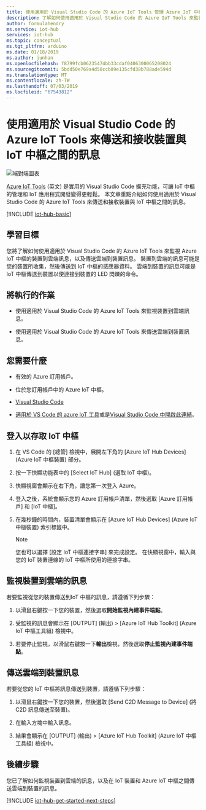 ```yaml
---
title: 使用適用於 Visual Studio Code 的 Azure IoT Tools 管理 Azure IoT 中樞雲端裝置傳訊 | Microsoft Docs
description: 了解如何使用適用於 Visual Studio Code 的 Azure IoT Tools 來監視 Azure IoT 中樞的裝置到雲端訊息，以及傳送雲端到裝置訊息。
author: formulahendry
ms.service: iot-hub
services: iot-hub
ms.topic: conceptual
ms.tgt_pltfrm: arduino
ms.date: 01/18/2019
ms.author: junhan
ms.openlocfilehash: f8799fcb06235474bb33cdaf0406300065208024
ms.sourcegitcommit: 5bdd50e769a4d50ccb89e135cfd38b788ade594d
ms.translationtype: MT
ms.contentlocale: zh-TW
ms.lasthandoff: 07/03/2019
ms.locfileid: "67543812"
---
```

# <a name="use-azure-iot-tools-for-visual-studio-code-to-send-and-receive-messages-between-your-device-and-iot-hub"></a>使用適用於 Visual Studio Code 的 Azure IoT Tools 來傳送和接收裝置與 IoT 中樞之間的訊息

![端對端圖表](./media/iot-hub-vscode-iot-toolkit-cloud-device-messaging/e-to-e-diagram.png)

[Azure IoT Tools](https://marketplace.visualstudio.com/items?itemName=vsciot-vscode.azure-iot-toolkit) \(英文\) 是實用的 Visual Studio Code 擴充功能，可讓 IoT 中樞的管理和 IoT 應用程式開發變得更輕鬆。 本文章重點介紹如何使用適用於 Visual Studio Code 的 Azure IoT Tools 來傳送和接收裝置與 IoT 中樞之間的訊息。

[!INCLUDE [iot-hub-basic](../../includes/iot-hub-basic-partial.md)]

## <a name="what-you-will-learn"></a>學習目標

您將了解如何使用適用於 Visual Studio Code 的 Azure IoT Tools 來監視 Azure IoT 中樞的裝置到雲端訊息，以及傳送雲端到裝置訊息。 裝置到雲端的訊息可能是您的裝置所收集，然後傳送到 IoT 中樞的感應器資料。 雲端到裝置的訊息可能是 IoT 中樞傳送到裝置以使連接到裝置的 LED 閃爍的命令。

## <a name="what-you-will-do"></a>將執行的作業

* 使用適用於 Visual Studio Code 的 Azure IoT Tools 來監視裝置到雲端訊息。

* 使用適用於 Visual Studio Code 的 Azure IoT Tools 來傳送雲端到裝置訊息。

## <a name="what-you-need"></a>您需要什麼

* 有效的 Azure 訂用帳戶。

* 位於您訂用帳戶中的 Azure IoT 中樞。

* [Visual Studio Code](https://code.visualstudio.com/)

* [適用於 VS Code 的 azure IoT 工具](https://marketplace.visualstudio.com/items?itemName=vsciot-vscode.azure-iot-tools)或是[Visual Studio Code 中開啟此連結](vscode:extension/vsciot-vscode.azure-iot-tools)。

## <a name="sign-in-to-access-your-iot-hub"></a>登入以存取 IoT 中樞

1. 在 VS Code 的 [總管]  檢視中，展開左下角的 [Azure IoT Hub Devices]  \(Azure IoT 中樞裝置\) 部分。

2. 按一下快顯功能表中的 [Select IoT Hub]  \(選取 IoT 中樞\)。

3. 快顯視窗會顯示在右下角，讓您第一次登入 Azure。

4. 登入之後，系統會顯示您的 Azure 訂用帳戶清單，然後選取 [Azure 訂用帳戶] 和 [IoT 中樞]。

5. 在幾秒鐘的時間內，裝置清單會顯示在 [Azure IoT Hub Devices]  \(Azure IoT 中樞裝置\) 索引標籤中。

   > [!Note]
   > 您也可以選擇 [設定 IoT 中樞連接字串]  來完成設定。 在快顯視窗中，輸入與您的 IoT 裝置連線的 IoT 中樞所使用的連接字串。

## <a name="monitor-device-to-cloud-messages"></a>監視裝置到雲端的訊息

若要監視從您的裝置傳送到IoT 中樞的訊息，請遵循下列步驟：

1. 以滑鼠右鍵按一下您的裝置，然後選取**開始監視內建事件端點**。

2. 受監視的訊息會顯示在 [OUTPUT] \(輸出\)   > [Azure IoT Hub Toolkit]  \(Azure IoT 中樞工具組\) 檢視中。

3. 若要停止監視，以滑鼠右鍵按一下**輸出**檢視，然後選取**停止監視內建事件端點**。

## <a name="send-cloud-to-device-messages"></a>傳送雲端到裝置訊息

若要從您的 IoT 中樞將訊息傳送到裝置，請遵循下列步驟：

1. 以滑鼠右鍵按一下您的裝置，然後選取 [Send C2D Message to Device]  \(將 C2D 訊息傳送至裝置\)。

2. 在輸入方塊中輸入訊息。

3. 結果會顯示在 [OUTPUT] \(輸出\)   > [Azure IoT Hub Toolkit]  \(Azure IoT 中樞工具組\) 檢視中。

## <a name="next-steps"></a>後續步驟

您已了解如何監視裝置到雲端的訊息，以及在 IoT 裝置和 Azure IoT 中樞之間傳送雲端到裝置的訊息。

[!INCLUDE [iot-hub-get-started-next-steps](../../includes/iot-hub-get-started-next-steps.md)]